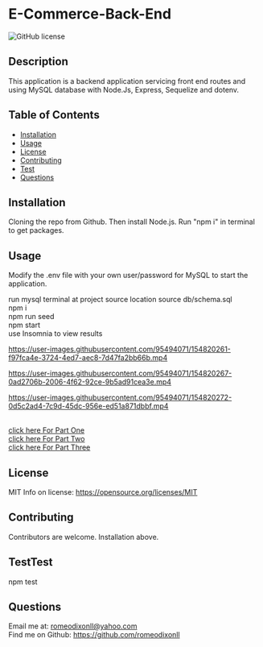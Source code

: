 # E-Commerce-Back-End
![GitHub license](https://img.shields.io/badge/License-MIT-yellow.svg)

## Description
This application is a backend application servicing front end routes and using MySQL database with Node.Js, Express, Sequelize and dotenv.

## Table of Contents 
- [Installation](#installation)
- [Usage](#usage)
- [License](#license)
- [Contributing](#Contributing)
- [Test](#Test)
- [Questions](#Questions)

## Installation
Cloning the repo from Github. Then install Node.js. Run "npm i" in terminal to get packages.

## Usage
Modify the .env file with your own user/password for MySQL to start the application.

run mysql terminal at project source location source db/schema.sql<br/>
npm i<br/>
npm run seed<br/>
npm start<br/>
use Insomnia to view results


https://user-images.githubusercontent.com/95494071/154820261-f97fca4e-3724-4ed7-aec8-7d47fa2bb66b.mp4


https://user-images.githubusercontent.com/95494071/154820267-0ad2706b-2006-4f62-92ce-9b5ad91cea3e.mp4


https://user-images.githubusercontent.com/95494071/154820272-0d5c2ad4-7c9d-45dc-956e-ed51a871dbbf.mp4



<br/>[click here For Part One](https://user-images.githubusercontent.com/95494071/154820261-f97fca4e-3724-4ed7-aec8-7d47fa2bb66b.mp4
)
<br/>[click here For Part Two](https://user-images.githubusercontent.com/95494071/154820267-0ad2706b-2006-4f62-92ce-9b5ad91cea3e.mp4
)
<br/>[click here For Part Three](https://user-images.githubusercontent.com/95494071/154820272-0d5c2ad4-7c9d-45dc-956e-ed51a871dbbf.mp4
)

## License
MIT
Info on license: https://opensource.org/licenses/MIT

## Contributing 
Contributors are welcome. Installation above.

## TestTest
npm test

## Questions 
Email me at: romeodixonll@yahoo.com <br/>
Find me on Github: https://github.com/romeodixonll


